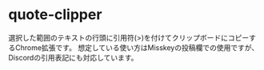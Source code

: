 <!-- markdownlint-disable MD033 -->
# quote-clipper

選択した範囲のテキストの行頭に引用符(>)を付けてクリップボードにコピーするChrome拡張です。
想定している使い方はMisskeyの投稿欄での使用ですが、Discordの引用表記にも対応しています。
